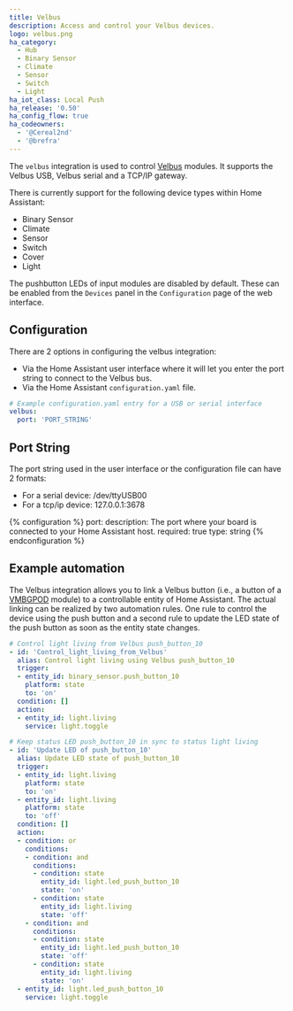 ```yaml
---
title: Velbus
description: Access and control your Velbus devices.
logo: velbus.png
ha_category:
  - Hub
  - Binary Sensor
  - Climate
  - Sensor
  - Switch
  - Light
ha_iot_class: Local Push
ha_release: '0.50'
ha_config_flow: true
ha_codeowners:
  - '@Cereal2nd'
  - '@brefra'
---
```


The `velbus` integration is used to control [Velbus](https://www.velbus.eu/?lang=en) modules. It supports the Velbus USB, Velbus serial and a TCP/IP gateway.

There is currently support for the following device types within Home Assistant:

- Binary Sensor
- Climate
- Sensor
- Switch
- Cover
- Light

The pushbutton LEDs of input modules are disabled by default. These can be enabled from the `Devices` panel in the `Configuration` page of the web interface.

## Configuration

There are 2 options in configuring the velbus integration:

- Via the Home Assistant user interface where it will let you enter the port string to connect to the Velbus bus.
- Via the Home Assistant `configuration.yaml` file.

```yaml
# Example configuration.yaml entry for a USB or serial interface
velbus:
  port: 'PORT_STRING'
```

## Port String

The port string used in the user interface or the configuration file can have 2 formats:

- For a serial device: /dev/ttyUSB00
- For a tcp/ip device: 127.0.0.1:3678

{% configuration %}
port:
  description: The port where your board is connected to your Home Assistant host.
  required: true
  type: string
{% endconfiguration %}

## Example automation

The Velbus integration allows you to link a Velbus button (i.e., a button of a [VMBGPOD](https://www.velbus.eu/products/view/?id=416302&lang=en) module) to a controllable entity of Home Assistant.
The actual linking can be realized by two automation rules. One rule to control the device using the push button and a second rule to update the LED state of the push button as soon as the entity state changes.

```yaml
# Control light living from Velbus push_button_10
- id: 'Control_light_living_from_Velbus'
  alias: Control light living using Velbus push_button_10
  trigger:
  - entity_id: binary_sensor.push_button_10
    platform: state
    to: 'on'
  condition: []
  action:
  - entity_id: light.living
    service: light.toggle

# Keep status LED push_button_10 in sync to status light living
- id: 'Update LED of push_button_10'
  alias: Update LED state of push_button_10
  trigger:
  - entity_id: light.living
    platform: state
    to: 'on'
  - entity_id: light.living
    platform: state
    to: 'off'
  condition: []
  action:
  - condition: or
    conditions:
    - condition: and
      conditions:
      - condition: state
        entity_id: light.led_push_button_10
        state: 'on'
      - condition: state
        entity_id: light.living
        state: 'off'
    - condition: and
      conditions:
      - condition: state
        entity_id: light.led_push_button_10
        state: 'off'
      - condition: state
        entity_id: light.living
        state: 'on'
  - entity_id: light.led_push_button_10
    service: light.toggle
```
